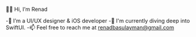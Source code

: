 👋🏼 Hi, I’m Renad

-🌟 I’m a UI/UX designer & iOS developer
-🚀 I'm currently diving deep into SwiftUI.
-📫 Feel free to reach me at renadbasulayman@gmail.com

<!---
iRanda23/iRanda23 is a ✨ special ✨ repository because its `README.md` (this file) appears on your GitHub profile.
You can click the Preview link to take a look at your changes.
--->
